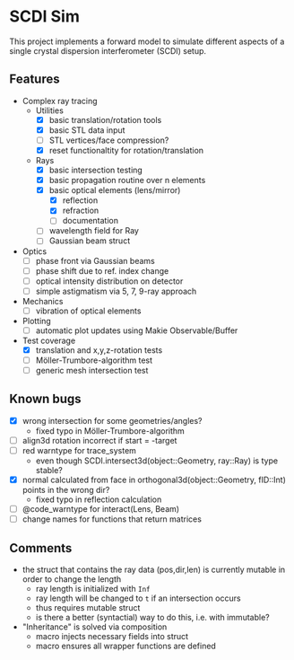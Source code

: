 # SCDI Sim

This project implements a forward model to simulate different aspects of a single crystal dispersion interferometer (SCDI) setup.

## Features 

- Complex ray tracing
    - Utilities
        - [x] basic translation/rotation tools
        - [x] basic STL data input
        - [ ] STL vertices/face compression?
        - [x] reset functionaltity for rotation/translation
    - Rays        
        - [x] basic intersection testing
        - [x] basic propagation routine over n elements
        - [x] basic optical elements (lens/mirror)
            - [x] reflection
            - [x] refraction
            - [ ] documentation
        - [ ] wavelength field for Ray
        - [ ] Gaussian beam struct
- Optics
    - [ ] phase front via Gaussian beams
    - [ ] phase shift due to ref. index change
    - [ ] optical intensity distribution on detector
    - [ ] simple astigmatism via 5, 7, 9-ray approach
- Mechanics
    - [ ] vibration of optical elements
- Plotting
    - [ ] automatic plot updates using Makie Observable/Buffer
- Test coverage
    - [x] translation and x,y,z-rotation tests
    - [ ] Möller-Trumbore-algorithm test
    - [ ] generic mesh intersection test

## Known bugs

- [x] wrong intersection for some geometries/angles?
    * fixed typo in Möller-Trumbore-algorithm
- [ ] align3d rotation incorrect if start = -target
- [ ] red warntype for trace_system
    * even though SCDI.intersect3d(object::Geometry, ray::Ray) is type stable?
- [x] normal calculated from face in orthogonal3d(object::Geometry, fID::Int) points in the wrong dir?
    * fixed typo in reflection calculation
- [ ] @code_warntype for interact(Lens, Beam)
- [ ] change names for functions that return matrices

## Comments

* the struct that contains the ray data (pos,dir,len) is currently mutable in order to change the length
    * ray length is initialized with `Inf`
    * ray length will be changed to `t` if an intersection occurs
    * thus requires mutable struct
    * is there a better (syntactial) way to do this, i.e. with immutable?
* "Inheritance" is solved via composition
    * macro injects necessary fields into struct
    * macro ensures all wrapper functions are defined
